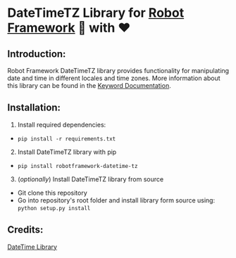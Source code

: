 # DateTimeTZ Library for [Robot Framework] :robot: with :heart:

Introduction:
-------------

Robot Framework DateTimeTZ library provides functionality for manipulating date and time in different locales and time zones. More information about this library can be found in the [Keyword Documentation].

Installation:
-------------

1. Install required dependencies:
 - `pip install -r requirements.txt`

2. Install DateTimeTZ library with pip
 - `pip install robotframework-datetime-tz`

3. (*optionally*) Install DateTimeTZ library from source
 - Git clone this repository
 - Go into repository's root folder and install library form source
   using: `python setup.py install`



Credits:
-------

[DateTime Library]

[Keyword Documentation]: https://testautomation.github.io/DateTimeTZ/doc/DateTimeTZ.html
[Robot Framework]: https://github.com/robotframework/robotframework/blob/master/INSTALL.rst
[DateTime Library]: https://github.com/rmerkushin/DateTime
